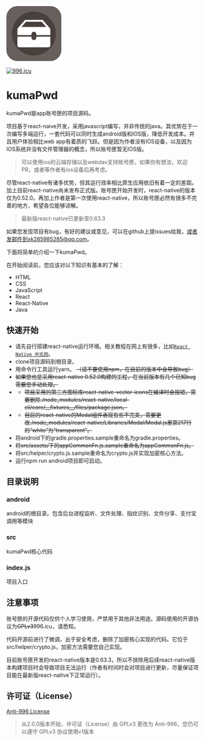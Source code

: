 ![](https://github.com/xiek881028/kumaPwd/blob/master/android/app/src/main/res/mipmap-xxhdpi/ic_launcher.png)

[![996.icu](https://img.shields.io/badge/link-996.icu-red.svg)](https://996.icu)

# kumaPwd

kumaPwd是app账号匣的项目源码。

项目基于react-naive开发，采用javascript编写，并非传统的java。其优势在于一次编写多端运行，一套代码可以同时生成android版和IOS版，降低开发成本。并且用户体验相比web app有着质的飞跃。但是因为作者没有IOS设备，以及因为IOS系统并没有文件管理器的概念，所以账号匣暂无IOS版。

> 可以使用ios的云端存储以及webdav支持账号匣，如果你有想法，欢迎PR，或者等作者有ios设备后再考虑。

尽管react-native有诸多优势，但其运行效率相比原生应用依旧有着一定的差距。加上目前react-native尚未发布正式版。账号匣开始开发时，react-native的版本仅为0.52.0。再加上作者是第一次使用react-native，所以账号匣必然有很多不完善的地方，希望各位能够谅解。

> 最新版react-native已更新至0.63.3

如果您发现项目有bug，有好的建议或意见，可以在github上提issues给我，或者发邮件到xk285985285@qq.com。

下面将简单的介绍一下kumaPwd。

在开始阅读前，您应该对以下知识有基本的了解：

- HTML
- CSS
- JavaScript
- React
- React-Native
- Java

## 快速开始

- 请先自行搭建react-native运行环境。相关教程在网上有很多，比如[`React Native 中文网`](https://reactnative.cn/docs/0.51/getting-started.html)。
- clone项目源码到根目录。
- 用命令行工具运行yarn。 ~~（请不要使用npm，在目前的版本中会导致bug）~~
- ~~如果您也是采用react-native 0.52.0构建的工程，在当前版本有几个已知bug需要您手动处理。~~
- - ~~项目采用的第三方图标库react-native-vector-icons在编译时会报错，需要删除./node_modules/react-native/local-cli/core/\_\_fixtures\_\_/files/package.json。~~
- - ~~目前的react-native的Modal组件表现有些不完美，需要更改./node_modules/react-native/Libraries/Modal/Modal.js里第217行的“white”为“transparent”。~~
- 将android下的gradle.properties.sample重命名为gradle.properties。
- ~~将src/assets/下的appCommonFn.js.sample重命名为appCommonFn.js。~~
- 将src/helper/crypto.js.sample重命名为crypto.js并实现加密核心方法。
- 运行npm run android项目即可启动。

## 目录说明

### android

android的根目录。包含后台进程监听、文件处理、指纹识别、文件分享、支付宝调用等模块

### src

kumaPwd核心代码

### index.js

项目入口

## 注意事项

账号匣的开源代码仅供个人学习使用，严禁用于其他非法用途。源码使用的开源协议为~~GPLv3~~996.icu，请悉知。

代码开源前进行了微调，出于安全考虑，删除了加密核心实现的代码。它位于src/helper/crypto.js，加密方法需要您自己实现。

目前账号匣开发的react-native版本是0.63.3，所以不排除用后续react-native版本构建项目时会导致项目无法运行（作者有时间时会对项目进行更新，尽量保证项目能在最新版react-naitve下正常运行）。

## 许可证（License）

[Anti-996 License](LICENSE)

> 从2.0.0版本开始，许可证（License）由 GPLv3 更改为 Anti-996，您仍可以遵守 GPLv3 协议使用v1版本
